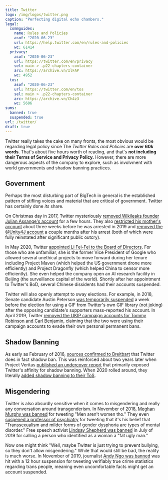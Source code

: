 ```yaml
---
title: Twitter
logo: /img/logos/twitter.png
caption: "Perfecting digital echo chambers."
legal:
  commguides:
    name: Rules and Policies
    asof: "2020-06-23"
    url: https://help.twitter.com/en/rules-and-policies
    wc: 61414
  privacy:
    asof: "2020-06-23"
    url: https://twitter.com/en/privacy
    sel: main > .p22-chapters-container
    arc: https://archive.vn/IlFAP
    wc: 4952
  tos:
    asof: "2020-06-23"
    url: https://twitter.com/en/tos
    sel: main > .p22-chapters-container
    arc: https://archive.vn/Ch4z3
    wc: 5606
sums:
  banned: true
  suspended: true
url: /twitter/
draft: true
---
```


Twitter really takes the cake on many fronts, the most obvious would be
regarding legal policy since The _Twitter Rules and Policies_ are **over 60k
words**. That's about five hours worth of reading, and that's **not including
their Terms of Service and Privacy Policy.** However, there are more dangerous
aspects of the company to explore, such as involvment with world governments
and shadow banning practices.

## Government

Perhaps the most disturbing part of BigTech in general is the established
pattern of stifling voices and material that are critical of government.
Twitter has certainly done _its_ share.

On Christmas day in 2017, Twitter mysteriously [removed Wikileaks founder
Julian Assange's
account](/events/twitter-briefly-removes-julian-assanges-account/) for a few
hours. They also [restricted his mother's
account](/events/twitter-restricts-julian-assanges-mother/) about three weeks
before he was arrested in 2019 and [removed the @Unity4J
account](/events/twitter-suspends-julian-assange-defense-account/) a couple
months after his arrest (both of which were fully reinstated after significant
public outcry).

In May 2020, Twitter [appointed Li Fei-Fei to the Board of
Directors](/events/twitter-appoints-li-fei-fei-to-board-of-directors/). For
those who are unfamiliar, she is the former Vice President of Google who
allowed several unethical projects to move forward during her tenure including
Project Maven (which helped the US government drone more efficiently) and
Project Dragonfly (which helped China to censor more efficiently). She even
helped the company open an AI research facility in Beijing (the surveillance
capital of the world). Shortly after her appointment to Twitter's BoD, several
Chinese dissidents had their accounts suspended.

Twitter will also openly attempt to sway elections. For example, in 2018,
Senate candidate Austin Peterson [was temporarily
suspended](/events/twitter-suspends-austin-peterson/) a week before the
election for using a GIF from Twitter's own GIF library (not joking) after the
opposing candidate's supporters mass-reported his account. In April 2019,
Twitter [removed the UKIP campaign accounts for Tommy Robinson and Carl
Benjamin](/events/twitter-bans-ukip-accounts-for-carl-benjamin-and-tommy-robinson/),
claiming that the two were using their campaign accounts to evade their own
personal permanent bans.

## Shadow Banning

As early as February of 2016, [sources confirmed to
Breitbart](/events/sources-confirm-twitter-shadow-banning-exclusively-to-breitbart/)
that Twitter does in fact shadow ban. This was reinforced about two years later
when Project Veritas [published an undercover
report](/events/project-veritas-publishes-report-on-undercover-operations-regarding-twitter/)
that primarily exposed Twitter's affinity for shadow banning. When 2020
rolled around, they literally [added shadow banning to their
ToS](/events/twitter-adds-shadow-banning-to-tos/).

## Misgendering

Twitter is also absurdly sensitive when it comes to misgendering and really any
conversation around transgenderism. In November of 2018, [Meghan Murphy was
banned](/events/twitter-bans-meghan-murphy/) for tweeting "Men aren’t women
tho." They even [suspened a professor of
psychiatry](/events/twitter-suspends-ray-blanchard/) for tweeting that it's his
belief that "Transsexualism and milder forms of gender dysphoria are types of
mental disorder." Free speech activist [Lindsay Shepherd was
banned](/events/twitter-bans-lindsay-shepherd/) in July of 2019 for calling a
person who identified as a woman a "fat ugly man."

Now one might think "Well, maybe Twitter is just trying to prevent bullying, so
they don't allow misgendering." While that would still be bad, the reality is
much worse. In November of 2019, journalist [Andy Ngo was
banned](/events/twitter-suspends-andy-ngo/) was hit with a 12 hour suspension
for tweeting verifiably true crime statistics regarding trans people, meaning even
uncomfortable facts might get an account suspended.
